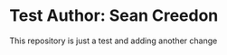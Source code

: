 Test
Author: Sean Creedon
=============================

This repository is just a test and adding another change